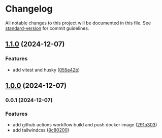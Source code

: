 # Changelog

All notable changes to this project will be documented in this file. See [standard-version](https://github.com/conventional-changelog/standard-version) for commit guidelines.

## [1.1.0](https://github.com/huunghiaish/react-vite-boilerplate/compare/v1.0.0...v1.1.0) (2024-12-07)


### Features

* add vitest and husky ([055e42b](https://github.com/huunghiaish/react-vite-boilerplate/commit/055e42b70d064d0931f62abd7ecdb102e99db32b))

## [1.0.0](https://github.com/huunghiaish/react-vite-boilerplate/compare/v0.0.1...v1.0.0) (2024-12-07)

### 0.0.1 (2024-12-07)


### Features

* add github actions workflow build and push docker image ([291b303](https://github.com/huunghiaish/react-vite-boilerplate/commit/291b30356ae673f27b5cf1913b062a8c8985c2c4))
* add tailwindcss ([8c80200](https://github.com/huunghiaish/react-vite-boilerplate/commit/8c80200e3182e6759aa334b6833c1adaaf5a8fbb))
